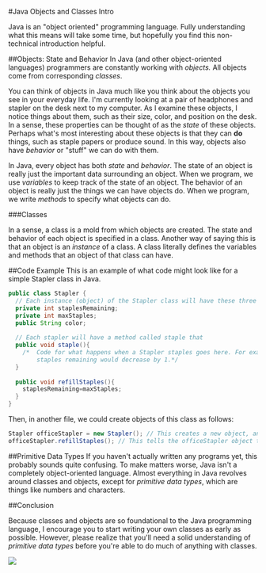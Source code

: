 #Java Objects and Classes Intro

Java is an "object oriented" programming language. Fully understanding what this means will take some time, but hopefully you find this non-technical introduction helpful.

##Objects: State and Behavior
In Java (and other object-oriented languages) programmers are constantly working with *objects.* All objects come from corresponding *classes*.

You can think of objects in Java much like you think about the objects you see in your everyday life. I'm currently looking at a pair of headphones and stapler on the desk next to my computer. As I examine these objects, I notice things about them, such as their size, color, and position on the desk. In a sense, these properties can be thought of as the *state* of these objects. Perhaps what's most interesting about these objects is that they can **do** things, such as staple papers or produce sound. In this way, objects also have *behavior* or "stuff" we can do with them.

In Java, every object has both *state* and *behavior*. The state of an object is really just the important data surrounding an object. When we program, we use *variables* to keep track of the state of an object. The behavior of an object is really just the things we can have objects do. When we program, we write *methods* to specify what objects can do.

###Classes

In a sense, a class is a mold from which objects are created. The state and behavior of each object is specified in a class. Another way of saying this is that an object is an *instance* of a class. A class literally defines the variables and methods that an object of that class can have.

##Code Example
This is an example of what code might look like for a simple Stapler class in Java.
```java
public class Stapler {
  // Each instance (object) of the Stapler class will have these three properties
  private int staplesRemaining;
  private int maxStaples;
  public String color;
  
  // Each stapler will have a method called staple that 
  public void staple(){
    /*  Code for what happens when a Stapler staples goes here. For example, the number
        staples remaining would decrease by 1.*/
  }
  
  public void refillStaples(){
    staplesRemaining=maxStaples;
  }
}
```

Then, in another file, we could create objects of this class as follows:

```java
Stapler officeStapler = new Stapler(); // This creates a new object, an instance of the Stapler class.
officeStapler.refillStaples(); // This tells the officeStapler object to refill its staples
```

##Primitive Data Types
If you haven't actually written any programs yet, this probably sounds quite confusing. To make matters worse, Java isn't a completely object-oriented language. Almost everything in Java revolves around classes and objects, except for *primitive data types*, which are things like numbers and characters.

##Conclusion

Because classes and objects are so foundational to the Java programming language, I encourage you to start writing your own classes as early as possible. However, please realize that you'll need a solid understanding of *primitive data types* before you're able to do much of anything with classes.


![](http://christensenacademy.org/img/signature.png)
